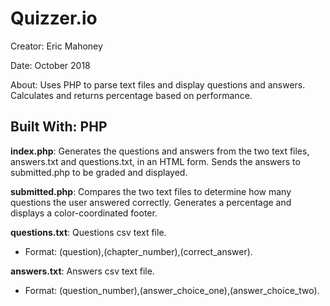 # Quizzer.io

Creator: Eric Mahoney

Date: October 2018

About: Uses PHP to parse text files and display questions and answers. Calculates and returns percentage based on performance.

## Built With: **PHP**

**index.php**: Generates the questions and answers from the two text files, answers.txt and questions.txt, in an HTML form. Sends the answers to submitted.php to be graded and displayed.

**submitted.php**: Compares the two text files to determine how many questions the user answered correctly. Generates a percentage and displays a color-coordinated footer.

**questions.txt**: Questions csv text file.

- Format: (question),(chapter_number),(correct_answer).

**answers.txt**: Answers csv text file. 

- Format: (question_number),(answer_choice_one),(answer_choice_two).
